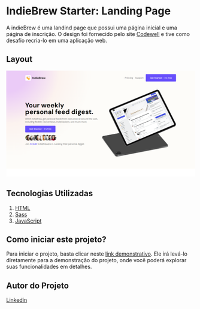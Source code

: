 # IndieBrew Starter: Landing Page

A indieBrew é uma landind page que possui uma página inicial e uma página de inscrição. O design foi fornecido pelo site [Codewell](https://www.codewell.cc/) e tive como desafio recria-lo em uma aplicação web.

 


## Layout
![Tela Desktop](./Design/Captura%20de%20Tela%20(13).png)

## Tecnologias Utilizadas
1. [HTML](https://developer.mozilla.org/en-US/docs/Web/HTML)
2. [Sass](https://sass-lang.com/)
3. [JavaScript](https://developer.mozilla.org/pt-BR/docs/Web/JavaScript)

## Como iniciar este projeto?

Para iniciar o projeto, basta clicar neste [link demonstrativo](https://indie-brew-starter.vercel.app/). Ele irá levá-lo diretamente para a demonstração do projeto, onde você poderá explorar suas funcionalidades em detalhes.

## Autor do Projeto
[Linkedin](https://www.linkedin.com/in/gabriel-queiroz-7a1428212/)